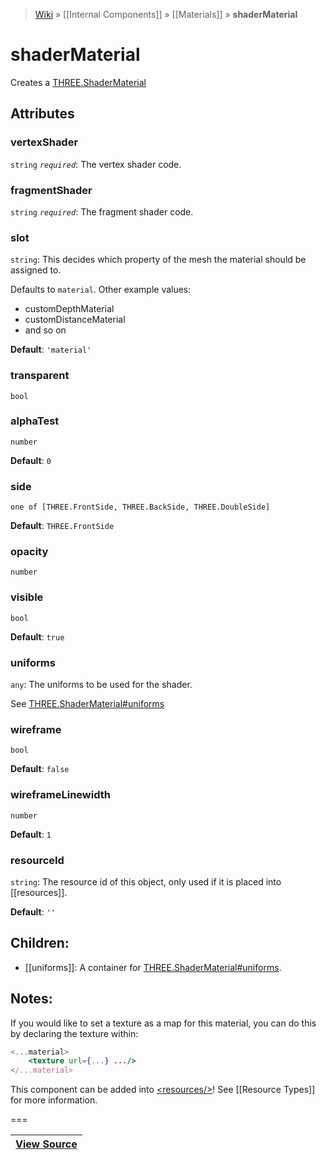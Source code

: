 > [Wiki](Home) » [[Internal Components]] » [[Materials]] » **shaderMaterial**

# shaderMaterial

Creates a [THREE.ShaderMaterial](http://threejs.org/docs/#Reference/Materials/ShaderMaterial)

## Attributes

### vertexShader
``` string ``` *``` required ```*: The vertex shader code.

### fragmentShader
``` string ``` *``` required ```*: The fragment shader code.

### slot
``` string ```: This decides which property of the mesh the material should be assigned to.

Defaults to `material`. Other example values:
- customDepthMaterial
- customDistanceMaterial
- and so on

**Default**: `'material'`

### transparent
``` bool ```

### alphaTest
``` number ```

**Default**: `0`

### side
``` one of [THREE.FrontSide, THREE.BackSide, THREE.DoubleSide] ```

**Default**: `THREE.FrontSide`

### opacity
``` number ```

### visible
``` bool ```

**Default**: `true`

### uniforms
``` any ```: The uniforms to be used for the shader.

See [THREE.ShaderMaterial#uniforms](http://threejs.org/docs/#Reference/Materials/ShaderMaterial.uniforms)

### wireframe
``` bool ```

**Default**: `false`

### wireframeLinewidth
``` number ```

**Default**: `1`

### resourceId
``` string ```: The resource id of this object, only used if it is placed into [[resources]].

**Default**: `''`

## Children:
  * [[uniforms]]: A container for [THREE.ShaderMaterial#uniforms](http://threejs.org/docs/#Reference/Materials/ShaderMaterial.uniforms).

## Notes:

If you would like to set a texture as a map for this material, 
you can do this by declaring the texture within:

```jsx
<...material>
    <texture url={...} .../>
</...material>
```

This component can be added into [&lt;resources/&gt;](resources)! See [[Resource Types]] for more information.

===

|**[View Source](../blob/master/src/lib/descriptors/Material/ShaderMaterialDescriptor.js)**|
 ---|
